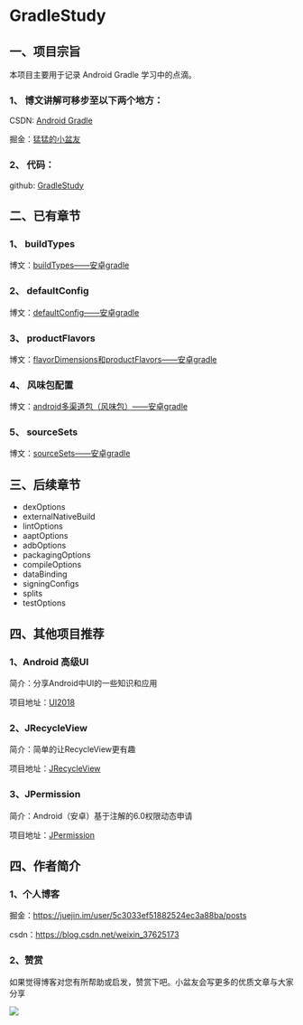 # GradleStudy

## 一、项目宗旨

本项目主要用于记录 Android Gradle 学习中的点滴。

### 1、 博文讲解可移步至以下两个地方：

CSDN: [Android Gradle](https://blog.csdn.net/weixin_37625173/category_9350766.html)

掘金：[猛猛的小盆友](https://juejin.im/user/5c3033ef51882524ec3a88ba/posts)

### 2、 代码：

github: [GradleStudy](https://github.com/zincPower/GradleStudy)

## 二、已有章节

### 1、 buildTypes

博文：[buildTypes——安卓gradle](https://blog.csdn.net/weixin_37625173/article/details/100824010)

### 2、 defaultConfig

博文：[defaultConfig——安卓gradle](https://blog.csdn.net/weixin_37625173/article/details/100641538)

### 3、 productFlavors

博文：[flavorDimensions和productFlavors——安卓gradle](https://blog.csdn.net/weixin_37625173/article/details/100867037)

### 4、 风味包配置

博文：[android多渠道包（风味包）——安卓gradle](https://blog.csdn.net/weixin_37625173/article/details/102510549)

### 5、 sourceSets

博文：[sourceSets——安卓gradle](https://blog.csdn.net/weixin_37625173/article/details/102616036)

## 三、后续章节

- dexOptions
- externalNativeBuild
- lintOptions
- aaptOptions
- adbOptions
- packagingOptions
- compileOptions
- dataBinding
- signingConfigs
- splits
- testOptions

## 四、其他项目推荐

### 1、Android 高级UI

简介：分享Android中UI的一些知识和应用

项目地址：[UI2018](https://github.com/zincPower/UI2018)

### 2、JRecycleView

简介：简单的让RecycleView更有趣

项目地址：[JRecycleView](https://github.com/zincPower/JRecycleView)

### 3、JPermission

简介：Android（安卓）基于注解的6.0权限动态申请

项目地址：[JPermission](https://github.com/zincPower/JPermission)

## 四、作者简介
### 1、个人博客

掘金：https://juejin.im/user/5c3033ef51882524ec3a88ba/posts

csdn：https://blog.csdn.net/weixin_37625173

### 2、赞赏

如果觉得博客对您有所帮助或启发，赞赏下吧。小盆友会写更多的优质文章与大家分享

![](https://github.com/zincPower/GradleStudy/tree/master/img/zincPay.jpg)